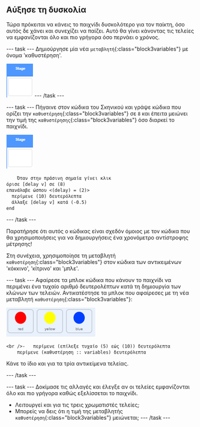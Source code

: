 ## Αύξησε τη δυσκολία

Τώρα πρόκειται να κάνεις το παιχνίδι δυσκολότερο για τον παίκτη, όσο αυτός δε χάνει και συνεχίζει να παίζει. Αυτό θα γίνει κάνοντας τις τελείες να εμφανίζονται όλο και πιο γρήγορα όσο περνάει ο χρόνος.

\--- task \--- Δημιούργησε μία νέα `μεταβλητή`{:class="block3variables"} με όνομα 'καθυστέρηση'.

![Stage sprite](images/stage-sprite.png) \--- /task \---

\--- task \--- Πήγαινε στον κώδικα του Σκηνικού και γράψε κώδικα που ορίζει την `καθυστέρηση`{:class="block3variables"} σε `8` και έπειτα μειώνει την τιμή της `καθυστέρησης`{:class="block3variables"} όσο διαρκεί το παιχνίδι.

![Stage sprite](images/stage-sprite.png)

```blocks3
    Όταν στην πράσινη σημαία γίνει κλικ
όρισε [delay v] σε (8)
επανάλαβε ώσπου <(delay) = (2)> 
  περίμενε (10) δευτερόλεπτα
  άλλαξε [delay v] κατά (-0.5)
end
```

\--- /task \---

Παρατήρησε ότι αυτός ο κώδικας είναι σχεδόν όμοιος με τον κώδικα που θα χρησιμοποιήσεις για να δημιουργήσεις ένα χρονόμετρο αντίστροφης μέτρησης!

Στη συνέχεια, χρησιμοποίησε τη μεταβλητή `καθυστέρηση`{:class="block3variables"} στον κώδικα των αντικειμένων 'κόκκινο', 'κίτρινο' και 'μπλε'.

\--- task \--- Αφαίρεσε τα μπλοκ κώδικα που κάνουν το παιχνίδι να περιμένει ένα τυχαίο αριθμό δευτερολέπτων κατά τη δημιουργία των κλώνων των τελειών. Αντικατέστησε τα μπλοκ που αφαίρεσες με τη νέα μεταβλητή `καθυστέρηση`{:class="block3variables"}:

![screenshot](images/all-dots.png)

```blocks3
<br />-   περίμενε (επίλεξε τυχαίο (5) εώς (10)) δευτερόλεπτα
    περίμενε (καθυστέρηση :: variables) δευτερόλεπτα
```

Κάνε το ίδιο και για τα τρία αντικείμενα τελείας.

\--- /task \---

\--- task \--- Δοκίμασε τις αλλαγές και έλεγξε αν οι τελείες εμφανίζονται όλο και πιο γρήγορα καθώς εξελίσσεται το παιχνίδι.

+ Λειτουργεί και για τις τρεις χρωματιστές τελείες;
+ Μπορείς να δεις ότι η τιμή της μεταβλητής `καθυστέρηση`{:class="block3variables"} μειώνεται; \--- /task \---